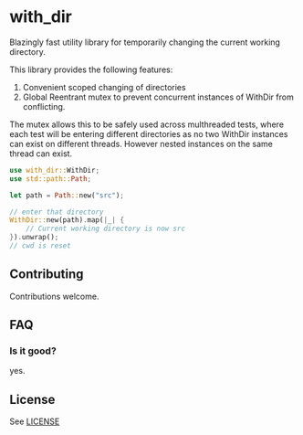 # with_dir

Blazingly fast utility library for temporarily changing the current working directory.

This library provides the following features:

1. Convenient scoped changing of directories
2. Global Reentrant mutex to prevent concurrent instances of WithDir from conflicting.

The mutex allows this to be safely used across multhreaded tests, where each test 
will be entering different directories as no two WithDir instances can exist on different threads.
However nested instances on the same thread can exist.

```rust
use with_dir::WithDir;
use std::path::Path;

let path = Path::new("src");

// enter that directory
WithDir::new(path).map(|_| {
    // Current working directory is now src
}).unwrap();
// cwd is reset
```

## Contributing

Contributions welcome.

## FAQ

### Is it good?

yes.

## License

See [LICENSE](./LICENSE)

